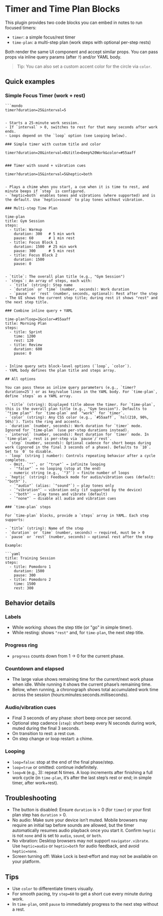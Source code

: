 # Timer and Time Plan Blocks

This plugin provides two code blocks you can embed in notes to run focused timers:

- `timer`: a simple focus/rest timer
- `time-plan`: a multi-step plan (work steps with optional per-step rests)

Both render the same UI component and accept similar props. You can pass props via inline query params (after `?`) and/or YAML body.

> Tip: You can also set a custom accent color for the circle via `color`.

## Quick examples

### Simple Focus Timer (work + rest)

````
```mondo
timer?duration=25&interval=5
````

```

- Starts a 25-minute work session.
- If `interval` > 0, switches to rest for that many seconds after work ends.
- Loops depend on the `loop` option (see Looping below).

### Simple timer with custom title and color

```

```mondo
timer?duration=20&interval=0&title=Deep%20Work&color=#55aaff
```

```

### Timer with sound + vibration cues

```

```mondo
timer?duration=15&interval=5&heptic=both
```

```

- Plays a chime when you start, a cue when it is time to rest, and minute beeps if `step` is configured.
- `heptic=both` enables tones and vibrations (where supported) and is the default. Use `heptic=sound` to play tones without vibration.

### Multi‑step Time Plan

```

```mondo
time-plan
title: Gym Session
steps:
  - title: Warmup
    duration: 300   # 5 min work
    pause: 60       # 1 min rest
  - title: Focus Block 1
    duration: 1500  # 25 min work
    pause: 300      # 5 min rest
  - title: Focus Block 2
    duration: 1500
    pause: 0
```

```

- `title`: The overall plan title (e.g., "Gym Session")
- `steps`: An array of steps, each with:
  - `title` (string): Step name
  - `duration` or `time` (number, seconds): Work duration
  - `pause` or `rest` (number, seconds, optional): Rest after the step
- The UI shows the current step title; during rest it shows "rest" and the next step title.

### Combine inline query + YAML

```

```mondo
time-plan?loop=2&color=#55aaff
title: Morning Plan
steps:
  - title: Sprint
    time: 1200
    rest: 120
  - title: Review
    duration: 600
    pause: 0
```

````

- Inline query sets block-level options (`loop`, `color`).
- YAML body defines the plan title and steps array.

## All options

You can pass these as inline query parameters (e.g., `timer?duration=25`) or as key/value lines in the YAML body. For `time-plan`, define `steps` as a YAML array.

- `title` (string): Displayed title above the timer. For `time-plan`, this is the overall plan title (e.g., "Gym Session"). Defaults to `"time plan"` for `time-plan` and `"work"` for `timer`.
- `color` (string): Any CSS color (e.g., `#55aaff`, `hsl(210, 90%, 56%)`). Tints the ring and accents.
- `duration` (number, seconds): Work duration for `timer` mode. Ignored for `time-plan` (use per-step durations instead).
- `interval` (number, seconds): Rest duration for `timer` mode. In `time-plan`, rest is per-step via `pause`/`rest`.
- `step` (number, seconds): Optional cadence for short beeps during work (ignored in the final 3 seconds of a phase). Defaults to `10`. Set to `0` to disable.
- `loop` (string | number): Controls repeating behavior after a cycle completes.
  - Omit, `""`, or `"true"` → infinite looping
  - `"false"` → no looping (stop at the end)
  - numeric string (e.g., `"3"`) → finite number of loops
- `heptic` (string): Feedback mode for audio/vibration cues (default: `"both"`).
  - `"audio"` (alias: `"sound"`) — play tones only
  - `"vibration"` — vibration only (if supported by the device)
  - `"both"` — play tones and vibrate (default)
  - `"none"` — disable all audio and vibration cues

### `time-plan` steps

For `time-plan` blocks, provide a `steps` array in YAML. Each step supports:

- `title` (string): Name of the step
- `duration` or `time` (number, seconds) — required, must be > 0
- `pause` or `rest` (number, seconds) — optional rest after the step

Example:

```yaml
title: Training Session
steps:
  - title: Pomodoro 1
    duration: 1500
    pause: 300
  - title: Pomodoro 2
    time: 1500
    rest: 300
````

## Behavior details

### Labels

- While working: shows the step title (or "go" in simple timer).
- While resting: shows `"rest"` and, for `time-plan`, the next step title.

### Progress ring

- `progress` counts down from 1 → 0 for the current phase.

### Countdown and elapsed

- The large value shows remaining time for the current/next work phase when idle. While running it shows the current phase’s remaining time.
- Below, when running, a chronograph shows total accumulated work time across the session (hours:minutes:seconds.milliseconds).

### Audio/vibration cues

- Final 3 seconds of any phase: short beep once per second.
- Optional step cadence (`step`): short beep every N seconds during work, muted during the final 3 seconds.
- On transition to rest: a rest cue.
- On step change or loop restart: a chime.

### Looping

- `loop=false`: stop at the end of the final phase/step.
- `loop=true` or omitted: continue indefinitely.
- `loop=N` (e.g., 3): repeat N times. A loop increments after finishing a full work cycle (in `time-plan`, it’s after the last step’s rest or end; in simple timer, after work+rest).

## Troubleshooting

- The button is disabled: Ensure `duration` is > 0 (for `timer`) or your first plan step has `duration` > 0.
- No audio: Make sure your device isn’t muted. Mobile browsers may require an initial tap before sounds are allowed, but the timer automatically resumes audio playback once you start it. Confirm `heptic` is not `none` and is set to `audio`, `sound`, or `both`.
- No vibration: Desktop browsers may not support `navigator.vibrate`. Use `heptic=audio` or `heptic=both` for audio feedback, and avoid `heptic=none`.
- Screen turning off: Wake Lock is best‑effort and may not be available on your platform.

## Tips

- Use `color` to differentiate timers visually.
- For smooth pacing, try `step=60` to get a short cue every minute during work.
- In `time-plan`, omit `pause` to immediately progress to the next step without a rest.

```

```

